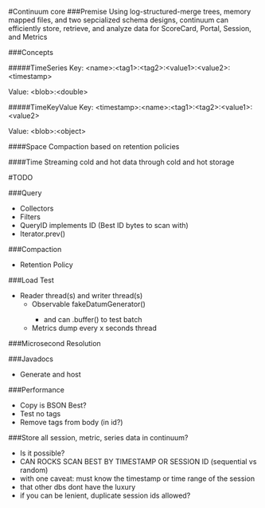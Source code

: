 #Continuum core
###Premise
Using log-structured-merge trees, memory mapped files, and two sepcialized schema designs, continuum can efficiently store, retrieve, and analyze data for ScoreCard, Portal, Session, and Metrics

###Concepts

#####TimeSeries
Key: \<name>:\<tag1>:\<tag2>:\<value1>:\<value2>:\<timestamp>

Value: \<blob>:\<double>

#####TimeKeyValue
 Key: \<timestamp>:\<name>:\<tag1>:\<tag2>:\<value1>:\<value2>

 Value: \<blob>:\<object>

####Space
 Compaction based on retention policies
 
####Time
 Streaming cold and hot data through cold and hot storage 

#TODO

###Query
 - Collectors
 - Filters
 - QueryID implements ID (Best ID bytes to scan with)
 - Iterator.prev()

###Compaction
 - Retention Policy

###Load Test
 - Reader thread(s) and writer thread(s)
   - Observable<Datum> fakeDatumGenerator()
     - and can .buffer() to test batch
   - Metrics dump every x seconds thread

###Microsecond Resolution

###Javadocs
 - Generate and host

###Performance
 - Copy is BSON Best?
 - Test no tags
 - Remove tags from body (in id?)

###Store all session, metric, series data in continuum?
 - Is it possible?
  - CAN ROCKS SCAN BEST BY TIMESTAMP OR SESSION ID (sequential vs random)
  - with one caveat: must know the timestamp or time range of the session
   - that other dbs dont have the luxury
   - if you can be lenient, duplicate session ids allowed?
